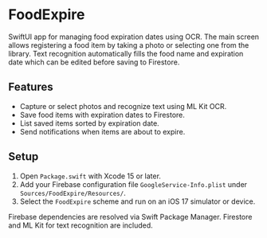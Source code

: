 # FoodExpire

SwiftUI app for managing food expiration dates using OCR.
The main screen allows registering a food item by taking a photo or selecting
one from the library. Text recognition automatically fills the food name and
expiration date which can be edited before saving to Firestore.

## Features
- Capture or select photos and recognize text using ML Kit OCR.
- Save food items with expiration dates to Firestore.
- List saved items sorted by expiration date.
- Send notifications when items are about to expire.

## Setup
1. Open `Package.swift` with Xcode 15 or later.
2. Add your Firebase configuration file `GoogleService-Info.plist` under `Sources/FoodExpire/Resources/`.
3. Select the `FoodExpire` scheme and run on an iOS 17 simulator or device.

Firebase dependencies are resolved via Swift Package Manager. Firestore and ML Kit for text recognition are included.
